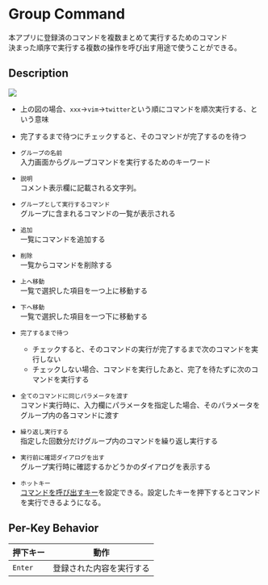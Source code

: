 # Group Command

本アプリに登録済のコマンドを複数まとめて実行するためのコマンド  
決まった順序で実行する複数の操作を呼び出す用途で使うことができる。

## Description

![](../image/edit-groupcommand.png)
- 上の図の場合、`xxx`→`vim`→`twitter`という順にコマンドを順次実行する、という意味
- 完了するまで待つにチェックすると、そのコマンドが完了するのを待つ


- `グループの名前`  
入力画面からグループコマンドを実行するためのキーワード
- `説明`  
コメント表示欄に記載される文字列。

- `グループとして実行するコマンド`  
グループに含まれるコマンドの一覧が表示される

- `追加`  
一覧にコマンドを追加する
- `削除`  
一覧からコマンドを削除する
- `上へ移動`  
一覧で選択した項目を一つ上に移動する
- `下へ移動`  
一覧で選択した項目を一つ下に移動する

- `完了するまで待つ`
  - チェックすると、そのコマンドの実行が完了するまで次のコマンドを実行しない
  - チェックしない場合、コマンドを実行したあと、完了を待たずに次のコマンドを実行する

- `全てのコマンドに同じパラメータを渡す`  
コマンド実行時に、入力欄にパラメータを指定した場合、そのパラメータをグループ内の各コマンドに渡す

- `繰り返し実行する`  
指定した回数分だけグループ内のコマンドを繰り返し実行する

- `実行前に確認ダイアログを出す`  
グループ実行時に確認するかどうかのダイアログを表示する

- `ホットキー`  
[コマンドを呼び出すキー](/window/command-hotkey)を設定できる。設定したキーを押下するとコマンドを実行できるようになる。

## Per-Key Behavior

|押下キー|動作|
|--|--|
|`Enter`|登録された内容を実行する|


